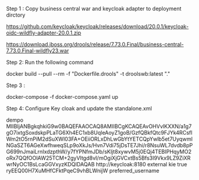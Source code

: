 Step 1 : Copy business central war and keycloak adapter to deployment dirctory

https://github.com/keycloak/keycloak/releases/download/20.0.1/keycloak-oidc-wildfly-adapter-20.0.1.zip

https://download.jboss.org/drools/release/7.73.0.Final/business-central-7.73.0.Final-wildfly23.war


Step 2: 
Run the following command

docker build --pull --rm -f "Dockerfile.drools" -t droolswb:latest "." 


Step 3 :

docker-compose -f docker-compose.yaml up


Step 4: Configure Key cloak and update the standalone.xml

<secure-deployment name="business-central.war">
<realm>dempo</realm>
<realm-public-key>MIIBIjANBgkqhkiG9w0BAQEFAAOCAQ8AMIIBCgKCAQEAvOHVvlKXXN/a1g7gO7ixtgSoxdskpPLaTG6Xh4EC1xb8UqleAoyZ1goB/GzfQBkfQtc9FJYk4RCsflWm2tO5rnPiM2dSuXWl03FA+OEiiORLxDhLwGbYtYETCQpYwlb5et7UyqwmlNGaSZT6AGeXwfhweqSLp9oXkJs/Hvn7Vdi75jDsTE7Jhi/r8NsuWL7dvdb8pPG699nJmaiLrnIxdzpthW/y7fYPNfmJDb/sKljt8xywvM5j0EQj4TEBIPHqyMO2oRx7QQfOOlAW25TCM+2gyVltgd8vI/mOgiXjGVCxtBs5Bfs3I9Vkx9LZ9ZiXRwrNyOC1BsLcaGGVxyzKDQIDAQAB</realm-public-key>
<auth-server-url>http://keycloak:8180</auth-server-url>
<ssl-required>external</ssl-required>
<resource>kie</resource>
<enable-basic-auth>true</enable-basic-auth>
<credential name="secret">ryEEQ00H7XuMHfCFktPqeC9vhBLWnijW</credential>
<principal-attribute>preferred_username</principal-attribute>
</secure-deployment>